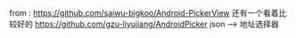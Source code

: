 from : https://github.com/saiwu-bigkoo/Android-PickerView
还有一个看着比较好的 https://github.com/gzu-liyujiang/AndroidPicker
json --> 地址选择器
